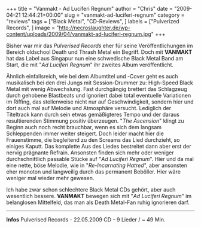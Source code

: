 +++
title = "Vanmakt - Ad Luciferi Regnum"
author = "Chris"
date = "2009-04-21 12:44:21+00:00"
slug = "vanmakt-ad-luciferi-regnum"
category = "reviews"
tags = ["Black Metal", "CD-Reviews", ]
labels = ["Pulverized Records", ]
image = "http://necroslaughter.de/wp-content/uploads/2009/04/vanmakt-ad-luciferi-regnum.jpg"
+++

Bisher war mir das _Pulverised Records_ eher für seine Veröffentlichungen im Bereich oldschool Death und Thrash Metal ein Begriff. Doch mit **VANMAKT** hat das Label aus Singapur nun eine schwedische Black Metal Band am Start, die mit "_Ad Luciferi Regnum_" ihr zweites Album veröffentlicht.

Ähnlich einfallsreich, wie bei dem Albumtitel und -Cover geht es auch musikalisch bei den drei Jungs mit Session-Drummer zu: High-Speed Black Metal mit wenig Abwechslung. Fast durchgängig brettert das Schlagzeug durch gehobene Blastbeats und ignoriert dabei total eventuelle Variationen im Riffing, das stellenweise nicht nur auf Geschwindigkeit, sondern hier und dort auch mal auf Melodie und Atmosphäre versucht. Lediglich der Titeltrack kann durch sein etwas gemäßigteres Tempo und der daraus resultierenden Stimmung positiv überzeugen. "_The Ascension_" klingt zu Beginn auch noch recht brauchbar, wenn es sich dem langsam Schleppenden immer weiter steigert. Doch leider macht hier die Frauenstimme, die begleitend zu den Screams das Lied durchzieht, so einiges Kaputt. Das komplette Aus des Liedes bestreitet dann aber erst der nervig prägnante Refrain.
Ansonsten finden sich mehr oder weniger durchschnittlich passable Stücke auf "_Ad Luciferi Regnum_". Hier und da mal eine nette, böse Melodie, wie in "_Re-Incarnating Hatred_", aber ansonsten eher monoton und langweilig durch das permanent Beböller. Hier wäre weniger mal wieder mehr gewesen.

Ich habe zwar schon schlechtere Black Metal CDs gehört, aber auch wesentlich bessere. **VANMAKT** bewegen sich mit "_Ad Luciferi Regnum_" im belanglosen Mittelfeld, das man als Death Metal-Fan ruhig ignorieren darf.





---
**Infos**
Pulverised Records - 22.05.2009
CD - 9 Lieder / ~ 49 Min.
